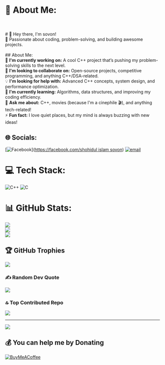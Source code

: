 # 💫 About Me:
<br><br># 👋 Hey there, I'm sovon!  <br>🚀 Passionate about coding, problem-solving, and building awesome projects.  <br><br>## About Me:  <br>🔭 **I'm currently working on:** A cool C++ project that’s pushing my problem-solving skills to the next level.  <br>🤝 **I'm looking to collaborate on:** Open-source projects, competitive programming, and anything C++/DSA-related.  <br>💡 **I'm looking for help with:** Advanced C++ concepts, system design, and performance optimization.  <br>🌱 **I'm currently learning:** Algorithms, data structures, and improving my coding efficiency.  <br>💬 **Ask me about:** C++, movies (because I'm a cinephile 🎬), and anything tech-related!  <br>⚡ **Fun fact:** I love quiet places, but my mind is always buzzing with new ideas!  <br>


## 🌐 Socials:
[![Facebook](https://img.shields.io/badge/Facebook-%231877F2.svg?logo=Facebook&logoColor=white)]([https://facebook.com/shohidul islam sovon](https://www.facebook.com/hi.sovon/)) [![email](https://img.shields.io/badge/Email-D14836?logo=gmail&logoColor=white)](mailto:shovan0118@student.nstu.edu.bd) 

# 💻 Tech Stack:
![C++](https://img.shields.io/badge/c++-%2300599C.svg?style=for-the-badge&logo=c%2B%2B&logoColor=white) ![C](https://img.shields.io/badge/c-%2300599C.svg?style=for-the-badge&logo=c&logoColor=white)
# 📊 GitHub Stats:
![](https://github-readme-stats.vercel.app/api?username=sovon1&theme=dark&hide_border=false&include_all_commits=false&count_private=false)<br/>
![](https://github-readme-streak-stats.herokuapp.com/?user=sovon1&theme=dark&hide_border=false)<br/>
![](https://github-readme-stats.vercel.app/api/top-langs/?username=sovon1&theme=dark&hide_border=false&include_all_commits=false&count_private=false&layout=compact)

## 🏆 GitHub Trophies
![](https://github-profile-trophy.vercel.app/?username=sovon1&theme=radical&no-frame=false&no-bg=true&margin-w=4)

### ✍️ Random Dev Quote
![](https://quotes-github-readme.vercel.app/api?type=horizontal&theme=radical)

### 🔝 Top Contributed Repo
![](https://github-contributor-stats.vercel.app/api?username=sovon1&limit=5&theme=dark&combine_all_yearly_contributions=true)

---
[![](https://visitcount.itsvg.in/api?id=sovon1&icon=0&color=0)](https://visitcount.itsvg.in)

  ## 💰 You can help me by Donating
  [![BuyMeACoffee](https://img.shields.io/badge/Buy%20Me%20a%20Coffee-ffdd00?style=for-the-badge&logo=buy-me-a-coffee&logoColor=black)](https://buymeacoffee.com/sovon1) 

  
<!-- Proudly created with GPRM ( https://gprm.itsvg.in ) -->
